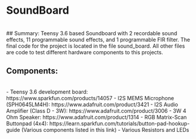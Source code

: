 # SoundBoard
<br>
## Summary:
 Teensy 3.6 based Soundboard with 2 recordable sound effects, 11 programmable sound effects, and 1 programmable FIR filter. The final code for the project is located in the file sound_board. All other files are code to test different hardware components to this projects.
<br>

## Components:
<br>
- Teensy 3.6 development board: https://www.sparkfun.com/products/14057
- I2S MEMS Microphone (SPH0645LM4H): https://www.adafruit.com/product/3421
- I2S Audio Amplifier (Class D - 3W): https://www.adafruit.com/product/3006
- 3W 4 Ohm Speaker: https://www.adafruit.com/product/1314
- RGB Matrix-Scan Buttonpad (4x4): https://learn.sparkfun.com/tutorials/button-pad-hookup-guide (Various components listed in this link)
- Various Resistors and LEDs

